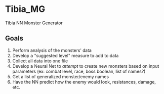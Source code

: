 # Tibia_MG
Tibia NN Monster Generator
## Goals 
1. Perform analysis of the monsters' data
2. Develop a "suggested level" measure to add to data
3. Collect all data into one file
4. Develop a Neural Net to _attempt_ to create new monsters based on input parameters (ex: combat level, race, boss boolean, list of names?)
5. Get a list of generalized monster/enemy names
6. Have the NN predict how the enemy would look, resistances, damage, etc.